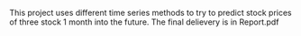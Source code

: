This project uses different time series methods to try to predict stock prices of three stock 1 month into the future.
The final delievery is in Report.pdf
